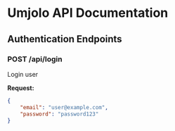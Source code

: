 # Umjolo API Documentation

## Authentication Endpoints

### POST /api/login
Login user

**Request:**
```json
{
    "email": "user@example.com",
    "password": "password123"
}
